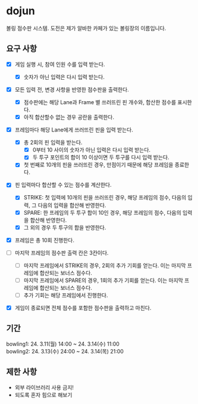 # dojun

볼링 점수판 시스템. 도전은 제가 알바한 카페가 있는 볼링장의 이름입니다.

## 요구 사항

- [x] 게임 실행 시, 참여 인원 수를 입력 받는다.
  - [x] 숫자가 아닌 입력은 다시 입력 받는다.
- [x] 모든 입력 전, 변경 사항을 반영한 점수판을 출력한다.
  - [x] 점수판에는 해당 Lane과 Frame 별 쓰러뜨린 핀 개수와, 합산한 점수를 표시한다.
  - [x] 아직 합산할수 없는 경우 공란을 출력한다.
- [x] 프레임마다 해당 Lane에게 쓰러뜨린 핀을 입력 받는다.
  - [x] 총 2회의 핀 입력을 받는다.
    - [x] 0부터 10 사이의 숫자가 아닌 입력은 다시 입력 받는다.
    - [x] 두 투구 포인트의 합이 10 이상이면 두 투구를 다시 입력 받는다.
  - [x] 첫 번째로 10개의 핀을 쓰러뜨린 경우, 만점이기 때문에 해당 프레임을 종료한다.
- [x] 핀 입력마다 합산할 수 있는 점수를 계산한다.
  - [x] STRIKE: 첫 입력에 10개의 핀을 쓰러뜨린 경우, 해당 프레임의 점수, 다음의 입력, 그 다음의 입력을 합산해 반영한다.
  - [x] SPARE: 한 프레임의 두 투구 합이 10인 경우, 해당 프레임의 점수, 다음의 입력을 합산해 반영한다.
  - [x] 그 외의 경우 두 투구의 합을 반영한다.
- [x] 프레임은 총 10회 진행한다.
- [ ] 마지막 프레임의 점수판 출력 칸은 3칸이다.
  - [ ] 마지막 프레임에서 STRIKE의 경우, 2회의 추가 기회를 얻는다. 이는 마지막 프레임에 합산되는 보너스 점수다.
  - [ ] 마지막 프레임에서 SPARE의 경우, 1회의 추가 기회를 얻는다. 이는 마지막 프레임에 합산되는 보너스 점수다.
  - [ ] 추가 기회는 해당 프레임에서 진행한다.
- [x] 게임이 종료되면 전체 점수를 포함한 점수판을 출력하고 마친다.


## 기간

bowling1: 24. 3.11(월) 14:00 ~ 24. 3.14(수) 11:00<br>
bowling2: 24. 3.13(수) 24:00 ~ 24. 3.14(목) 21:00

## 제한 사항

- 외부 라이브러리 사용 금지!
- 되도록 혼자 힘으로 해보기
